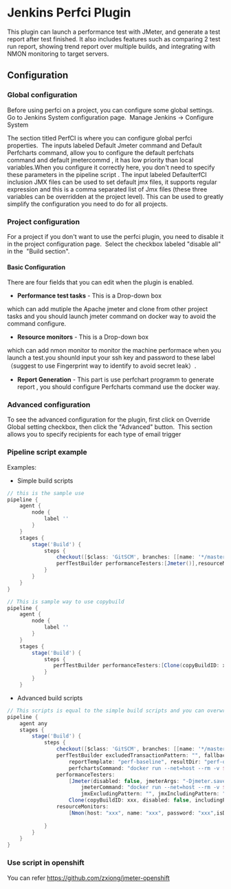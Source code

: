 # Jenkins Perfci Plugin

This plugin can launch a performance test with JMeter, and generate a test report after test finished. It also includes features such as comparing 2 test run report, showing trend report over multiple builds, and integrating with NMON monitoring to target servers.


## Configuration

### Global configuration

Before using perfci on a project, you can configure some global
settings.  Go to Jenkins System configuration page.  Manage Jenkins -\>
Configure System

The section titled PerfCI is where you can
configure global perfci properties.   The inputs labeled 	Default Jmeter command and  Default Perfcharts command, allow you to configure the default perfchats command and default jmetercommd , it has low priority than local variables.When you configure it correctly here, you don't need to specify these parameters in the pipeline script . The input labeled DefaulterfCI inclusion JMX files can be used to set default jmx files, it supports regular expression and this is a comma separated list of Jmx files (these three variables  can
be overridden at the project level). This can be used to greatly
simplify the configuration you need to do for all projects.

### Project configuration

For a project if you don't want to use the perfci plugin, you need to disable  it in the project configuration page.  Select the checkbox labeled "disable all" in the  "Build section".

#### Basic Configuration

There are four fields that you can edit when the plugin is enabled.

-   **Performance test tasks** -  This is a Drop-down box

which can add mutiple the Apache jmeter and clone from other project tasks and you should launch  jmeter command on docker way to avoid the command configure.
-   **Resource monitors**  -  This is a Drop-down box

which can add nmon monitor to monitor the machine performace  when you launch a test.you shounld input your ssh key and password to these label （suggest to use Fingerprint way to identify to avoid secret leak）.
-   **Report Generation** -  This part is use perfchart programm to generate report , you should configure Perfcharts command	use the docker way.
### Advanced configuration

To see the advanced configuration for the plugin, first click on
Override Global setting checkbox, then click the "Advanced" button. 
This section allows you to specify recipients for each type of email
trigger 

### Pipeline script example

Examples:

-   Simple build scripts

``` groovy
// this is the sample use 
pipeline {
    agent {
        node {
            label ''
        }
    }
    stages {
        stage('Build') {
            steps {         
                checkout([$class: 'GitSCM', branches: [[name: '*/master']], doGenerateSubmoduleConfigurations: false, extensions: [[$class: 'RelativeTargetDirectory', relativeTargetDir: '']], submoduleCfg: [], userRemoteConfigs: [[name: '', url: '']]])
                perfTestBuilder performanceTesters:[Jmeter()],resourceMonitors:[Nmon(host: "", name: "", password: "")]
            }        
        }
    }
}
```
``` groovy
// This is sample way to use copybuild
pipeline {
    agent {
        node {
            label ''
        }
    }
    stages {
        stage('Build') {
            steps {                
               perfTestBuilder performanceTesters:[Clone(copyBuildID: xxx)]
            }        
        }
    }

```

-   Advanced build scripts

``` groovy
// This scripts is equal to the simple build scripts and you can overwrite any number of params,  all the params are default in programme if you don't overwrite them.
pipeline {
    agent any
    stages {
        stage('Build') {
            steps {                
                checkout([$class: 'GitSCM', branches: [[name: '*/master']], doGenerateSubmoduleConfigurations: false, extensions: [[$class: 'RelativeTargetDirectory', relativeTargetDir: '']], submoduleCfg: [], userRemoteConfigs: [[name: '', url: '']]])
                perfTestBuilder excludedTransactionPattern: "", fallbackTimezone: "UTC",keepBuilds: 5, 
                    reportTemplate: "perf-baseline", resultDir: "perf-output",
                    perfchartsCommand: "docker run --net=host --rm -v $WORKSPACE:/data:rw docker-registry.upshift.redhat.com/errata-qe-test/perfci-agent:3.2 perfcharts",
                performanceTesters: 
                    [Jmeter(disabled: false, jmeterArgs: "-Djmeter.save.saveservice.output_format=xml", 
                        jmeterCommand: "docker run --net=host --rm -v $WORKSPACE:/data:rw -w /data/$PERFCI_WORKING_DIR docker-registry.upshift.redhat.com/errata-qe-test/perfci-agent:3.2 jmeter", 
                        jmxExcludingPattern: "", jmxIncludingPattern: "*.jmx", noAutoJTL: false),
                    Clone(copyBuildID: xxx, disabled: false, includingPattern: "**/*")], 
                resourceMonitors:
                    [Nmon(host: "xxx", name: "xxx", password: "xxx",isDisabled: false, fingerprint: "")]
                
            }        
        }
    }
}
```

### Use script in openshift
   You can refer https://github.com/zxiong/jmeter-openshift 